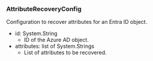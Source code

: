 ### AttributeRecoveryConfig
Configuration to recover attributes for an Entra ID object.

- id: System.String
  - ID of the Azure AD object.
- attributes: list of System.Strings
  - List of attributes to be recovered.
